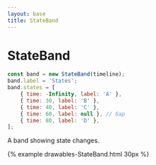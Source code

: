 ```yaml
---
layout: base
title: StateBand
---
```


# StateBand

```javascript
const band = new StateBand(timeline);
band.label = 'States';
band.states = [
    { time: -Infinity, label: 'A' },
    { time: 30, label: 'B' },
    { time: 40, label: 'C' },
    { time: 60, label: null }, // Gap
    { time: 80, label: 'D' },
];
```

A band showing state changes.

{% example drawables-StateBand.html 30px %}
